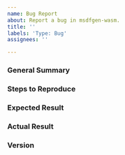 ```yaml
---
name: Bug Report
about: Report a bug in msdfgen-wasm.
title: ''
labels: 'Type: Bug'
assignees: ''

---
```


### General Summary
<!--
- Please include a high-level description of your bug here.
-->

### Steps to Reproduce
<!--
Please list the reproduction steps for your bug, e.g. a sequence of 
API calls that result in errors.
-->

### Expected Result
<!--
- A description of the results you expected from the reproduction steps.
-->

### Actual Result
<!--
- A description of what actually happens when you run these steps.
- Please include any error output if relevant.
-->

### Version
<!--
- Please include the version of library used
-->
